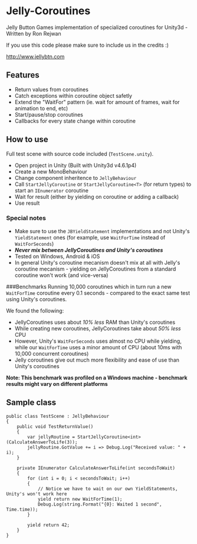 # Jelly-Coroutines
Jelly Button Games implementation of specialized coroutines for Unity3d - Written by Ron Rejwan

If you use this code please make sure to include us in the credits :)

http://www.jellybtn.com

## Features
* Return values from coroutines
* Catch exceptions within coroutine object safetly
* Extend the "WaitFor" pattern (ie. wait for amount of frames, wait for animation to end, etc)
* Start/pause/stop coroutines
* Callbacks for every state change within coroutine

## How to use
Full test scene with source code included (`TestScene.unity`).
* Open project in Unity (Built with Unity3d v4.6.1p4)
* Create a new MonoBehaviour
* Change component inheritence to `JellyBehaviour`
* Call `StartJellyCoroutine` or `StartJellyCoroutine<T>` (for return types) to start an `IEnumerator` coroutine
* Wait for result (either by yielding on coroutine or adding a callback)
* Use result

### Special notes
* Make sure to use the `JBYieldStatement` implementations and not Unity's `YieldStatement` ones (for example, use `WaitForTime` instead of `WaitForSeconds`)
* **_Never mix between JellyCoroutines and Unity's coroutines_**
* Tested on Windows, Android & iOS
* In general Unity's coroutine mecanism doesn't mix at all with Jelly's coroutine mecanism - yielding on JellyCoroutines from a standard coroutine won't work (and vice-versa)

###Benchmarks
Running 10,000 coroutines which in turn run a new `WaitForTime` coroutine every 0.1 seconds - compared to the exact same test using Unity's coroutines.

We found the following:
* JellyCoroutines uses about _10% less_ RAM than Unity's coroutines
* While creating new coroutines, JellyCoroutines take about _50% less_ CPU
* However, Unity's `WaitForSeconds` uses almost no CPU while yielding, while our `WaitForTime` uses a minor amount of CPU (about 10ms with 10,000 concurrent coroutines)
* Jelly coroutines give out much more flexibility and ease of use than Unity's coroutines

**Note: This benchmark was profiled on a Windows machine - benchmark results might vary on different platforms**
## Sample class
```
public class TestScene : JellyBehaviour
{
    public void TestReturnValue()
    {
        var jellyRoutine = StartJellyCoroutine<int>(CalculateAnswerToLife(3));
        jellyRoutine.GotValue += i => Debug.Log("Received value: " + i);
    }

    private IEnumerator CalculateAnswerToLife(int secondsToWait)
    {
        for (int i = 0; i < secondsToWait; i++)
        {
            // Notice we have to wait on our own YieldStatements, Unity's won't work here
            yield return new WaitForTime(1);
            Debug.Log(string.Format("{0}: Waited 1 second", Time.time));
        }

        yield return 42;
    }
}
```